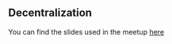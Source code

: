 ## Decentralization

You can find the slides used in the meetup [here](https://docs.google.com/presentation/d/1YdsVOPUpn-okAQs0MWiQJhk-wqJEEqUTh82qjUOhDJc/edit?usp=sharing)
